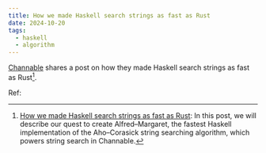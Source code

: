 ```yaml
---
title: How we made Haskell search strings as fast as Rust
date: 2024-10-20
tags:
  - haskell
  - algorithm
---
```


[Channable](https://www.channable.com) shares a post on how they made Haskell search strings as fast as Rust[^haskell-search-strings].

Ref:

[^haskell-search-strings]: [How we made Haskell search strings as fast as Rust](https://www.channable.com/tech/how-we-made-haskell-search-strings-as-fast-as-rust): In this post, we will describe our quest to create Alfred–Margaret, the fastest Haskell implementation of the Aho–Corasick string searching algorithm, which powers string search in Channable.
